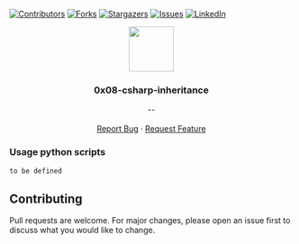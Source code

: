 [![Contributors][contributors-shield]][contributors-url]
[![Forks][forks-shield]][forks-url]
[![Stargazers][stars-shield]][stars-url]
[![Issues][issues-shield]][issues-url]
[![LinkedIn][linkedin-shield]][linkedin-url]


<p align="center">
  <img src="https://pluralsight.imgix.net/paths/path-icons/csharp-e7b8fcd4ce.png" width="80" height="80">
  <h3 align="center">0x08-csharp-inheritance</h3>

  <p align="center">
        <em>--</em>
    <br /><br />
    <a href="https://github.com/fredhii/holbertonschool-csharp/issues">Report Bug</a>
    ·
    <a href="https://github.com/fredhii/holbertonschool-csharp/issues">Request Feature</a>
  </p>
</p>


### Usage python scripts
```sh
to be defined
```


## Contributing
Pull requests are welcome. For major changes, please open an issue first to discuss what you would like to change.



[contributors-shield]: https://img.shields.io/github/contributors/fredhii/holbertonschool-csharp?style=flat-square
[contributors-url]: https://github.com/fredhii/holbertonschool-csharp/graphs/contributors
[forks-shield]: https://img.shields.io/github/forks/fredhii/holbertonschool-csharp.svg?style=flat-square
[forks-url]: https://github.com/fredhii/holbertonschool-csharp/network/members
[stars-shield]: https://img.shields.io/github/stars/fredhii/holbertonschool-csharp.svg?style=flat-square
[stars-url]: https://github.com/fredhii/holbertonschool-csharp/stargazers
[issues-shield]: https://img.shields.io/github/issues/fredhii/holbertonschool-csharp?style=flat-square
[issues-url]: https://github.com/fredhii/holbertonschool-csharp/issues
[linkedin-shield]: https://img.shields.io/badge/-LinkedIn-black.svg?style=flat-square&logo=linkedin&colorB=555
[linkedin-url]: https://linkedin.com/in/fredhii

